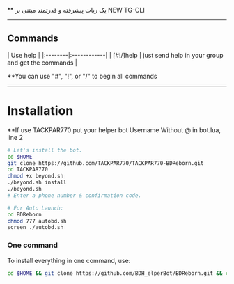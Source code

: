 
** یک ربات پیشرفته و قدرتمند مبتنی بر NEW TG-CLI


* * *

## Commands

| Use help |
|:--------|:------------|
| [#!/]help | just send help in your group and get the commands |

**You can use "#", "!", or "/" to begin all commands

* * *

# Installation

**If use TACKPAR770 put your helper bot Username Without @ in bot.lua, line 2

```sh
# Let's install the bot.
cd $HOME
git clone https://github.com/TACKPAR770/TACKPAR770-BDReborn.git
cd TACKPAR770
chmod +x beyond.sh
./beyond.sh install
./beyond.sh 
# Enter a phone number & confirmation code.

# For Auto Launch:
cd BDReborn
chmod 777 autobd.sh
screen ./autobd.sh
```
### One command
To install everything in one command, use:
```sh
cd $HOME && git clone https://github.com/BDH_elperBot/BDReborn.git && cd BDReborn && chmod +x beyond.sh && ./beyond.sh inst
